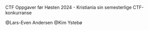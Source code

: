 CTF Oppgaver før Høsten 2024 - Kristiania sin semesterlige CTF-konkurranse


@Lars-Even Andersen
@Kim Ystebø
